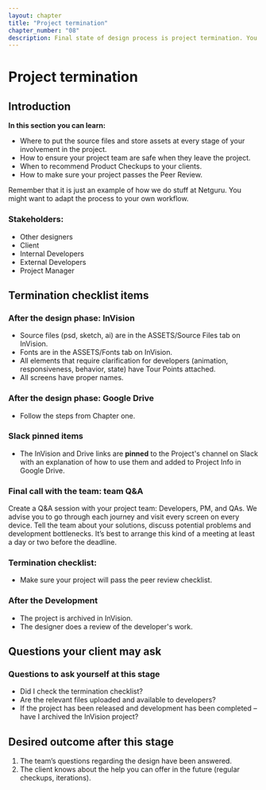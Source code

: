 ```yaml
---
layout: chapter
title: "Project termination"
chapter_number: "08"
description: Final state of design process is project termination. You will learn where to put source files and store assets, how to ensure your project team are safe, when to recommend product checkups and how to make sure your project passes the peer review.
---
```


# Project termination

## Introduction
**In this section you can learn:**
- Where to put the source files and store assets at every stage of your involvement in the project.
- How to ensure your project team are safe when they leave the project.
- When to recommend Product Checkups to your clients.
- How to make sure your project passes the Peer Review.

Remember that it is just an example of how we do stuff at Netguru. You might want to adapt the process to your own workflow.

### Stakeholders:
- Other designers
- Client
- Internal Developers
- External Developers
- Project Manager

## Termination checklist items

### After the design phase: InVision

- Source files (psd, sketch, ai) are in the ASSETS/Source Files tab on InVision.
- Fonts are in the ASSETS/Fonts tab on InVision.
- All elements that require clarification for developers (animation, responsiveness, behavior, state) have Tour Points attached.
- All screens have proper names.

### After the design phase: Google Drive

- Follow the steps from Chapter one.

### Slack pinned items
- The InVision and Drive links are **pinned** to the Project's channel on Slack with an explanation of how to use them and added to Project Info in Google Drive.

### Final call with the team: team Q&A

Create a Q&A session with your project team: Developers, PM, and QAs. We advise you to go through each journey and visit every screen on every device. Tell the team about your solutions, discuss potential problems and development bottlenecks. It’s best to arrange this kind of a meeting at least a day or two before the deadline.

### Termination checklist:

- Make sure your project will pass the peer review checklist.

### After the Development
- The project is archived in InVision.
- The designer does a review of the developer's work.

## Questions your client may ask

<BaseQA
  question="Is the development team safe to proceed without the presence of designers?"
  answer="Yes. All assets have been prepared and are available on Google Drive or as links on Jira Tickets"
/>

<BaseQA
  question="Where can I find all the files and assets?"
  answer="You can find them on Jira Tickets or through the provided Google Drive & InVision links"
/>

<BaseQA
  question="Can you send me the source files of the designs?"
  answer="Yes. You can get links to the source files."
/>

### Questions to ask yourself at this stage
- Did I check the termination checklist?
- Are the relevant files uploaded and available to developers?
- If the project has been released and development has been completed – have I archived the InVision project?

## Desired outcome after this stage
1. The team’s questions regarding the design have been answered.
2. The client knows about the help you can offer in the future (regular checkups, iterations).
